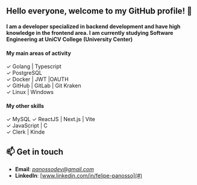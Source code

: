 ## Hello everyone, welcome to my GitHub profile! 👋  
#### I am a developer specialized in backend development and have high knowledge in the frontend area. I am currently studying Software Engineering at UniCV College (University Center)

#### My main areas of activity
✓ Golang | Typescript  
✓ PostgreSQL  
✓ Docker | JWT |OAUTH  
✓ GitHub | GitLab | Git Kraken  
✓ Linux | Windows 

#### My other skills
✓ MySQL 
✓ ReactJS | Next.js | Vite  
✓ JavaScript | C   
✓ Clerk | Kinde

## 📫 Get in touch
- **Email**: *panossodev@gmail.com*  
- **LinkedIn**: [www.linkedin.com/in/felipe-panosso](#)
